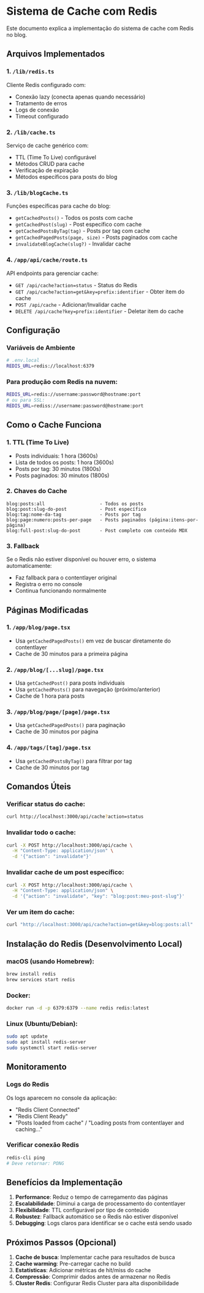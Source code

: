 # Sistema de Cache com Redis

Este documento explica a implementação do sistema de cache com Redis no blog.

## Arquivos Implementados

### 1. `/lib/redis.ts`

Cliente Redis configurado com:

- Conexão lazy (conecta apenas quando necessário)
- Tratamento de erros
- Logs de conexão
- Timeout configurado

### 2. `/lib/cache.ts`

Serviço de cache genérico com:

- TTL (Time To Live) configurável
- Métodos CRUD para cache
- Verificação de expiração
- Métodos específicos para posts do blog

### 3. `/lib/blogCache.ts`

Funções específicas para cache do blog:

- `getCachedPosts()` - Todos os posts com cache
- `getCachedPost(slug)` - Post específico com cache
- `getCachedPostsByTag(tag)` - Posts por tag com cache
- `getCachedPagedPosts(page, size)` - Posts paginados com cache
- `invalidateBlogCache(slug?)` - Invalidar cache

### 4. `/app/api/cache/route.ts`

API endpoints para gerenciar cache:

- `GET /api/cache?action=status` - Status do Redis
- `GET /api/cache?action=get&key=prefix:identifier` - Obter item do cache
- `POST /api/cache` - Adicionar/Invalidar cache
- `DELETE /api/cache?key=prefix:identifier` - Deletar item do cache

## Configuração

### Variáveis de Ambiente

```bash
# .env.local
REDIS_URL=redis://localhost:6379
```

### Para produção com Redis na nuvem:

```bash
REDIS_URL=redis://username:password@hostname:port
# ou para SSL:
REDIS_URL=rediss://username:password@hostname:port
```

## Como o Cache Funciona

### 1. TTL (Time To Live)

- Posts individuais: 1 hora (3600s)
- Lista de todos os posts: 1 hora (3600s)
- Posts por tag: 30 minutos (1800s)
- Posts paginados: 30 minutos (1800s)

### 2. Chaves do Cache

```
blog:posts:all                    - Todos os posts
blog:post:slug-do-post            - Post específico
blog:tag:nome-da-tag              - Posts por tag
blog:page:numero:posts-per-page   - Posts paginados (página:itens-por-página)
blog:full-post:slug-do-post       - Post completo com conteúdo MDX
```

### 3. Fallback

Se o Redis não estiver disponível ou houver erro, o sistema automaticamente:

- Faz fallback para o contentlayer original
- Registra o erro no console
- Continua funcionando normalmente

## Páginas Modificadas

### 1. `/app/blog/page.tsx`

- Usa `getCachedPagedPosts()` em vez de buscar diretamente do contentlayer
- Cache de 30 minutos para a primeira página

### 2. `/app/blog/[...slug]/page.tsx`

- Usa `getCachedPost()` para posts individuais
- Usa `getCachedPosts()` para navegação (próximo/anterior)
- Cache de 1 hora para posts

### 3. `/app/blog/page/[page]/page.tsx`

- Usa `getCachedPagedPosts()` para paginação
- Cache de 30 minutos por página

### 4. `/app/tags/[tag]/page.tsx`

- Usa `getCachedPostsByTag()` para filtrar por tag
- Cache de 30 minutos por tag

## Comandos Úteis

### Verificar status do cache:

```bash
curl http://localhost:3000/api/cache?action=status
```

### Invalidar todo o cache:

```bash
curl -X POST http://localhost:3000/api/cache \
  -H "Content-Type: application/json" \
  -d '{"action": "invalidate"}'
```

### Invalidar cache de um post específico:

```bash
curl -X POST http://localhost:3000/api/cache \
  -H "Content-Type: application/json" \
  -d '{"action": "invalidate", "key": "blog:post:meu-post-slug"}'
```

### Ver um item do cache:

```bash
curl "http://localhost:3000/api/cache?action=get&key=blog:posts:all"
```

## Instalação do Redis (Desenvolvimento Local)

### macOS (usando Homebrew):

```bash
brew install redis
brew services start redis
```

### Docker:

```bash
docker run -d -p 6379:6379 --name redis redis:latest
```

### Linux (Ubuntu/Debian):

```bash
sudo apt update
sudo apt install redis-server
sudo systemctl start redis-server
```

## Monitoramento

### Logs do Redis

Os logs aparecem no console da aplicação:

- "Redis Client Connected"
- "Redis Client Ready"
- "Posts loaded from cache" / "Loading posts from contentlayer and caching..."

### Verificar conexão Redis

```bash
redis-cli ping
# Deve retornar: PONG
```

## Benefícios da Implementação

1. **Performance**: Reduz o tempo de carregamento das páginas
2. **Escalabilidade**: Diminui a carga de processamento do contentlayer
3. **Flexibilidade**: TTL configurável por tipo de conteúdo
4. **Robustez**: Fallback automático se o Redis não estiver disponível
5. **Debugging**: Logs claros para identificar se o cache está sendo usado

## Próximos Passos (Opcional)

1. **Cache de busca**: Implementar cache para resultados de busca
2. **Cache warming**: Pre-carregar cache no build
3. **Estatísticas**: Adicionar métricas de hit/miss do cache
4. **Compressão**: Comprimir dados antes de armazenar no Redis
5. **Cluster Redis**: Configurar Redis Cluster para alta disponibilidade
